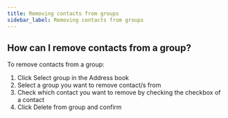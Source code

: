 ```yaml
---
title: Removing contacts from groups
sidebar_label: Removing contacts from groups
---
```


## How can I remove contacts from a group?
To remove contacts from a group:
1.	Click Select group in the Address book
2.	Select a group you want to remove contact/s from
3.	Check which contact you want to remove by checking the checkbox of a contact
4.	Click Delete from group and confirm
